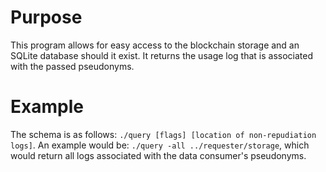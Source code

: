 # Purpose

This program allows for easy access to the blockchain storage and an SQLite database should it exist. It returns the usage log that is associated with the passed pseudonyms.

# Example

The schema is as follows: ```./query [flags] [location of non-repudiation logs]```. An example would be: ```./query -all ../requester/storage```, which would return all logs associated with the data consumer's pseudonyms.
